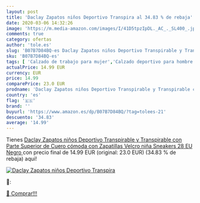 ```yaml
---
layout: post
title: 'Daclay Zapatos niños Deportivo Transpira al 34.83 % de rebaja'
date: 2020-03-06 14:32:26
image: 'https://m.media-amazon.com/images/I/41D5tpzIpDL._AC_._SL400_.jpg'
comments: true
category: ofertas
author: 'tole.es'
slug: 'B07B7D84BQ-es Daclay Zapatos niños Deportivo Transpirable y Transpirable...'
sku: 'B07B7D84BQ-es'
tags: [ 'Calzado de trabajo para mujer','Calzado deportivo para hombre','Calzado sanitario y de hostelería para mujer','Chanclas y sandalias de piscina para hombre','Sandalias y chanclas para niña','Zapatillas y calzado deportivo para hombre','Zapatos','Zapatos para hombre','Zapatos para mujer','Zapatos para niñas pequeñas','Zapatos y complementos','Zuecos sanitarios y de hostelería para mujer','Zuecos y mules para hombre','zapatos', ]
actualPrice: 14.99 EUR
currency: EUR
price: 14.99
comparePrice: 23.0 EUR
prodname: 'Daclay Zapatos niños Deportivo Transpirable y Transpirable con Parte Superior de Cuero cómoda con Zapatillas Velcro niña Sneakers  28 EU  Negro '
country: 'es'
flag: '🇪🇸'
brand: ''
buyurl: 'https://www.amazon.es/dp/B07B7D84BQ/?tag=tolees-21'
descuento: '34.83'
average: '14.99'
---
```


Tienes [Daclay Zapatos niños Deportivo Transpirable y Transpirable con Parte Superior de Cuero cómoda con Zapatillas Velcro niña Sneakers  28 EU  Negro ](https://www.amazon.es/dp/B07B7D84BQ/?tag=tolees-21) con precio final de  14.99 EUR (original: 23.0 EUR) (34.83 %  de rebaja) aqui!

[![Daclay Zapatos niños Deportivo Transpira](https://m.media-amazon.com/images/I/41D5tpzIpDL._AC_._SL400_.jpg)](https://www.amazon.es/dp/B07B7D84BQ/?tag=tolees-21)

🔎:


[🛒 Comprar!!!](https://www.amazon.es/dp/B07B7D84BQ/?tag=tolees-21)

